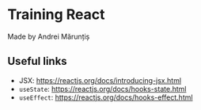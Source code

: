 # Training React

Made by Andrei Mărunțiș

## Useful links

- JSX: https://reactjs.org/docs/introducing-jsx.html
- `useState`: https://reactjs.org/docs/hooks-state.html
- `useEffect`: https://reactjs.org/docs/hooks-effect.html